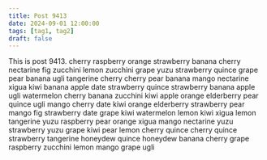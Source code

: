 ```yaml
---
title: Post 9413
date: 2024-09-01 12:00:00
tags: [tag1, tag2]
draft: false
---
```

This is post 9413.
cherry
raspberry
orange
strawberry
banana
cherry
nectarine
fig
zucchini
lemon
zucchini
grape
yuzu
strawberry
quince
grape
pear
banana
ugli
tangerine
cherry
cherry
pear
banana
mango
nectarine
xigua
kiwi
banana
apple
date
strawberry
quince
strawberry
banana
apple
ugli
watermelon
cherry
banana
zucchini
kiwi
apple
orange
elderberry
pear
quince
ugli
mango
cherry
date
kiwi
orange
elderberry
strawberry
pear
mango
fig
strawberry
date
grape
kiwi
watermelon
lemon
kiwi
xigua
lemon
tangerine
yuzu
raspberry
pear
orange
xigua
mango
nectarine
yuzu
strawberry
yuzu
grape
kiwi
pear
lemon
cherry
quince
cherry
quince
strawberry
tangerine
honeydew
quince
honeydew
banana
cherry
grape
raspberry
zucchini
lemon
mango
grape
ugli
